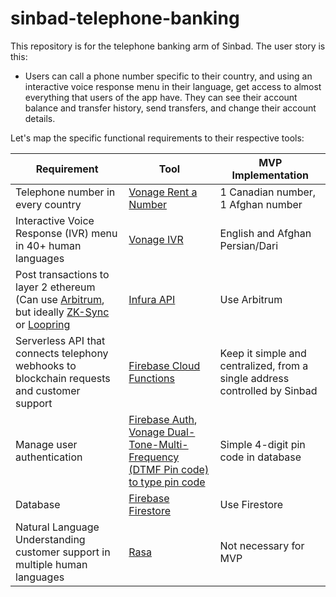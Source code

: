 # sinbad-telephone-banking

This repository is for the telephone banking arm of Sinbad. The user story is this:

* Users can call a phone number specific to their country, and using an interactive voice response menu in their language, get  access to almost everything that users of the app have. They can see their account balance and transfer history, send transfers, and change their account details.

Let's map the specific functional requirements to their respective tools:

| Requirement  | Tool | MVP Implementation |
| ------------- | ------------- | ------------- |
| Telephone number in every country| [Vonage Rent a Number](https://developer.vonage.com/numbers/overview) | 1 Canadian number, 1 Afghan number | 
| Interactive Voice Response (IVR) menu in 40+ human languages | [Vonage IVR](https://developer.vonage.com/use-cases/interactive-voice-response) | English and Afghan Persian/Dari |
| Post transactions to layer 2 ethereum (Can use [Arbitrum](https://bridge.arbitrum.io/), but ideally [ZK-Sync](https://zksync.io/) or [Loopring](https://loopring.org/#/)  | [Infura API](https://docs.infura.io/infura/networks)| Use Arbitrum |
| Serverless API that connects telephony webhooks to blockchain requests and customer support | [Firebase Cloud Functions](https://firebase.google.com/products/functions?gclsrc=ds&gclsrc=ds) | Keep it simple and centralized, from a single address controlled by Sinbad |
| Manage user authentication | [Firebase Auth](https://firebase.google.com/products/auth?gclsrc=ds&gclsrc=ds), [Vonage Dual-Tone-Multi-Frequency (DTMF Pin code) to type pin code](https://developer.vonage.com/voice/voice-api/code-snippets/handle-user-input-with-dtmf) | Simple 4-digit pin code in database |
| Database | [Firebase Firestore](https://firebase.google.com/products/firestore?gclsrc=ds&gclsrc=ds) | Use Firestore |
| Natural Language Understanding customer support in multiple human languages | [Rasa](https://rasa.com/) | Not necessary for MVP |

